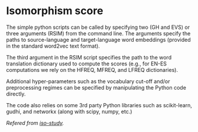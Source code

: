 # Isomorphism score
The simple python scripts can be called by specifying two (GH and EVS) or three arguments (RSIM) from the command line. The arguments specify the paths to source-language and target-language word embeddings (provided in the standard word2vec text format).

The third argument in the RSIM script specifies the path to the word translation dictionary used to compute the scores (e.g., for EN-ES computations we rely on the HFREQ, MFREQ, and LFREQ dictionaries). 

Additional hyper-parameters such as the vocabulary cut-off and/or preprocessing regimes can be specified by manipulating the Python code directly.

The code also relies on some 3rd party Python libraries such as scikit-learn, gudhi, and networkx (along with scipy, numpy, etc.)

*Refered from [iso-study](https://github.com/cambridgeltl/iso-study.git).*